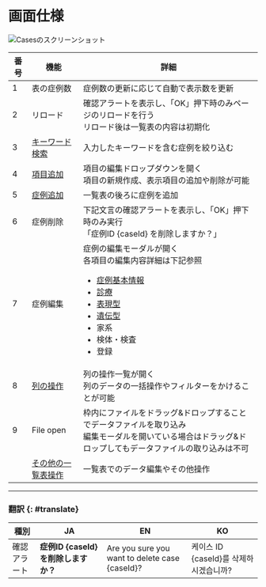 # 画面仕様

![Casesのスクリーンショット](/assets/images/cases_20240804.png)

<!-- TODO: Cases編集の家系、検体・検査、登録がファイル作成したら7.症例編集の詳細にリンク追加 -->

| 番号 | 機能 | 詳細 |
| ---- | ---- | ---- |
| 1 | 表の症例数 | 症例数の更新に応じて自動で表示数を更新 |
| 2 | リロード | 確認アラートを表示し、「OK」押下時のみページのリロードを行う<br>リロード後は一覧表の内容は初期化 |
| 3 | [キーワード検索](/cases/operations/search-keyword) | 入力したキーワードを含む症例を絞り込む |
| 4 | [項目追加](/cases/operations/add-items) | 項目の編集ドロップダウンを開く<br>項目の新規作成、表示項目の追加や削除が可能 |
| 5 | [症例追加](/cases/operations/add-case) | 一覧表の後ろに症例を追加 |
| 6 | 症例削除 | 下記文言の確認アラートを表示し、「OK」押下時のみ実行<br>「症例ID {caseId} を削除しますか？」 |
| 7 | 症例編集 | 症例の編集モーダルが開く<br>各項目の編集内容詳細は下記参照<br><ul><li>[症例基本情報](/cases/edit/case-basic-information)</li><li>[診療](/cases/edit/medical)</li><li>[表現型](/cases/edit/phenotype)</li><li>[遺伝型](/cases/edit/genotype)</li><li>家系</li><li>検体・検査</li><li>登録</li></ul> |
| 8 | [列の操作](/cases/operations/operation-column) | 列の操作一覧が開く<br>列のデータの一括操作やフィルターをかけることが可能 |
| 9 | File open | 枠内にファイルをドラッグ&ドロップすることでデータファイルを取り込み<br>編集モーダルを開いている場合はドラッグ&ドロップしてもデータファイルの取り込みは不可 |
|  | [その他の一覧表操作](/cases/operations/other) | 一覧表でのデータ編集やその他操作 |


---

### 翻訳 {: #translate}

<table>
  <thead>
    <tr>
      <th>種別</th>
      <th>JA</th>
      <th>EN</th>
      <th>KO</th>
    </tr>
  </thead>
  <tbody>
    <tr>
      <td>確認アラート</td>
      <td><strong>症例ID {caseId} を削除しますか？</strong></td>
      <td>Are you sure you want to delete case {caseId}?</td>
      <td>케이스 ID {caseId}를 삭제하시겠습니까?</td>
    </tr>
  </tbody>
</table>